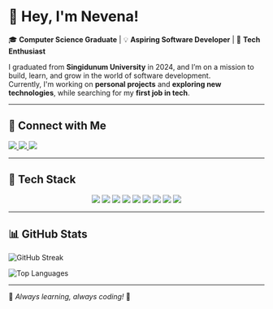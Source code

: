 # 💖 Hey, I'm Nevena!  

🎓 **Computer Science Graduate** | 💡 **Aspiring Software Developer** | 🚀 **Tech Enthusiast**  

I graduated from **Singidunum University** in 2024, and I’m on a mission to build, learn, and grow in the world of software development.  
Currently, I'm working on **personal projects** and **exploring new technologies**, while searching for my **first job in tech**.  

---

## 🌸 Connect with Me  
<p align="start">
  <a href="https://instagram.com/nevenamitic__">
    <img src="https://img.shields.io/badge/-Instagram-ff69b4?logo=instagram&logoColor=white" />
  </a>
  <a href="https://www.linkedin.com/in/nevena-mitic-0733a7191/">
    <img src="https://img.shields.io/badge/-LinkedIn-8a2be2?logo=linkedin&logoColor=white" />
  </a>
  <a href="mailto:nevenamitic886@gmail.com">
    <img src="https://img.shields.io/badge/-Email-f06292?logo=gmail&logoColor=white" />
  </a>
</p>

---

## 🎨 Tech Stack  
<p align="center">
  <img src="https://img.shields.io/badge/-Java-f06292?style=for-the-badge&logo=openjdk&logoColor=white" />
  <img src="https://img.shields.io/badge/-JavaScript-ff69b4?style=for-the-badge&logo=javascript&logoColor=white" />
  <img src="https://img.shields.io/badge/-TypeScript-8a2be2?style=for-the-badge&logo=typescript&logoColor=white" />
  <img src="https://img.shields.io/badge/-React-db7093?style=for-the-badge&logo=react&logoColor=white" />
  <img src="https://img.shields.io/badge/-Next.js-ff66b2?style=for-the-badge&logo=next.js&logoColor=white" />
  <img src="https://img.shields.io/badge/-TailwindCSS-8a2be2?style=for-the-badge&logo=tailwind-css&logoColor=white" />
  <img src="https://img.shields.io/badge/-MongoDB-f06292?style=for-the-badge&logo=mongodb&logoColor=white" />
  <img src="https://img.shields.io/badge/-Firebase-ff69b4?style=for-the-badge&logo=firebase&logoColor=white" />
  <img src="https://img.shields.io/badge/-Git-8a2be2?style=for-the-badge&logo=git&logoColor=white" />
</p>

---

## 📊 GitHub Stats  
![GitHub Streak](https://github-readme-streak-stats.herokuapp.com/?user=NevenaMitic&theme=radical&hide_border=false)  

![Top Languages](https://github-readme-stats.vercel.app/api/top-langs/?username=NevenaMitic&theme=radical&hide_border=false&layout=compact)  

---

🌟 *Always learning, always coding!* 💜  

